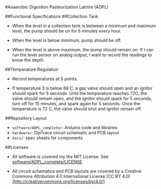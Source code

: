 #Anaerobic Digestion Pasteurization Latrine (ADPL) 

##Functional Specifications
##Collection Tank
* When the level in a collection tank is between a minimum and maximum level,
  the pump should be on for 5 minutes every hour. 
  
* When the level is below minimum, pump should be off. 
  
* When the level is above maximum, the pump should remain on. If I can run the
  level sensor on analog output, I want to record the readings to know the
  depth.

##Temperature Regulation
* Record temperatures at 5 points.

* If temperature 3 is below 68 C, a gas valve should open and an ignitor should
  spark for 5 seconds. Until the temperature reaches 72C, the valve should
  remain open, and the ignitor should spark for 5 seconds, turn off for 15
  minutes, and spark again for 5 seconds. Once the temperature is 72 C, the
  valve should shut and ignitor remain off.

##Repository Layout
* ```software/ADPL_complete/```: Arduino code and libraries
* ```hardware/```: DipTrace circuit schematic and PCB layout
* ```docs/```: spec sheets for components

##Licenses
* All software is covered my the MIT License.  See
  [software/ADPL_complete/LICENSE](software/ADPL_complete/LICENSE).

* All circuit schematics and PCB layouts are covered by a Creative Commons
  Attribution 4.0 International License (CC BY 4.0)
  [http://creativecommons.org/licenses/by/4.0/]
